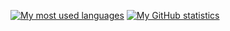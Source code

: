 [![My most used languages](https://github-readme-stats.vercel.app/api/top-langs/?username=mxxntype&theme=transparent&layout=compact)](https://github.com/mxxntype?tab=repositories)
[![My GitHub statistics](https://github-readme-stats.vercel.app/api?username=mxxntype&theme=transparentk&show_icons=true&hide_title=true)](https://github.com/mxxntype/github-readme-stats)
